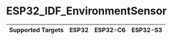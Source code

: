 # ESP32_IDF_EnvironmentSensor

| Supported Targets | ESP32 | ESP32-C6 | ESP32-S3 |
| ----------------- | ----- | -------- | -------- |


